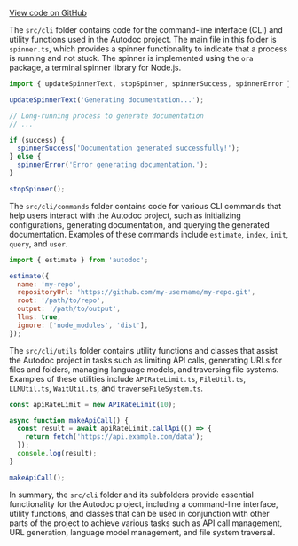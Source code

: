 [View code on GitHub](https://github.com/context-labs/autodoc/tree/master/.autodoc/docs/json/src/cli)

The `src/cli` folder contains code for the command-line interface (CLI) and utility functions used in the Autodoc project. The main file in this folder is `spinner.ts`, which provides a spinner functionality to indicate that a process is running and not stuck. The spinner is implemented using the `ora` package, a terminal spinner library for Node.js.

```javascript
import { updateSpinnerText, stopSpinner, spinnerSuccess, spinnerError } from 'autodoc';

updateSpinnerText('Generating documentation...');

// Long-running process to generate documentation
// ...

if (success) {
  spinnerSuccess('Documentation generated successfully!');
} else {
  spinnerError('Error generating documentation.');
}

stopSpinner();
```

The `src/cli/commands` folder contains code for various CLI commands that help users interact with the Autodoc project, such as initializing configurations, generating documentation, and querying the generated documentation. Examples of these commands include `estimate`, `index`, `init`, `query`, and `user`.

```javascript
import { estimate } from 'autodoc';

estimate({
  name: 'my-repo',
  repositoryUrl: 'https://github.com/my-username/my-repo.git',
  root: '/path/to/repo',
  output: '/path/to/output',
  llms: true,
  ignore: ['node_modules', 'dist'],
});
```

The `src/cli/utils` folder contains utility functions and classes that assist the Autodoc project in tasks such as limiting API calls, generating URLs for files and folders, managing language models, and traversing file systems. Examples of these utilities include `APIRateLimit.ts`, `FileUtil.ts`, `LLMUtil.ts`, `WaitUtil.ts`, and `traverseFileSystem.ts`.

```javascript
const apiRateLimit = new APIRateLimit(10);

async function makeApiCall() {
  const result = await apiRateLimit.callApi(() => {
    return fetch('https://api.example.com/data');
  });
  console.log(result);
}

makeApiCall();
```

In summary, the `src/cli` folder and its subfolders provide essential functionality for the Autodoc project, including a command-line interface, utility functions, and classes that can be used in conjunction with other parts of the project to achieve various tasks such as API call management, URL generation, language model management, and file system traversal.
